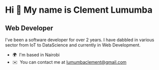 Hi 👋 My name is Clement Lumumba
================================

Web Developer
-------------

I've been a software developer for over 2 years. I have dabbled in various sector from IoT to DataScience and currently in Web Development.

* 🌍  I'm based in Nairobi
* ✉️  You can contact me at [lumumbaclement@gmail.com](mailto:lumumbaclement@gmail.com)
